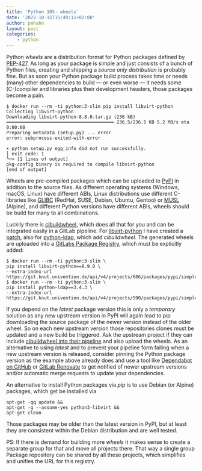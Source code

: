 ```yaml
---
title: 'Python 105: wheels'
date: '2022-10-15T15:49:11+02:00'
author: pmhahn
layout: post
categories:
    - python
---
```


Python *wheels* are a distribution format for Python packages defined by [PEP-427](https://peps.python.org/pep-0427/). As long as your package is simple and just consists of a bunch of Python files, creating and shipping a *source only distribution* is probably fine. But as soon your Python package build process takes time or needs (many) other dependencies to build — or even worse — it needs some (C-)compiler and libraries plus their development headers, those packages become a pain.

```console
$ docker run --rm -ti python:3-slim pip install libvirt-python
Collecting libvirt-python
Downloading libvirt-python-8.8.0.tar.gz (236 kB)
━━━━━━━━━━━━━━━━━━━━━━━━━━━━━━━━━━━━━━━━ 236.5/236.5 KB 5.2 MB/s eta 0:00:00
Preparing metadata (setup.py) ... error
error: subprocess-exited-with-error

× python setup.py egg_info did not run successfully.
│ exit code: 1
╰─> [1 lines of output]
pkg-config binary is required to compile libvirt-python
[end of output]
```

Wheels are pre-compiled packages which can be uploaded to [PyPI](https://pypi.org/) in addition to the source files. As different operating systems (Windows, macOS, Linux) have different ABIs, Linux distributions use different C-libraries like [GLIBC](https://www.gnu.org/software/libc/) (RedHat, SUSE, Debian, Ubuntu, Gentoo) or [MUSL](https://musl.libc.org/) (Alpine), and different Python versions have different ABIs, wheels should be build for many to all combinations.

Luckily there is [cibuildwheel](https://gitlab.com/joerick/cibuildwheel), which does all that for you and can be integrated easily in a GitLab pipeline. For [libvirt-python](http://libvirt-python) I have created a [patch](https://git.knut.univention.de/phahn/libvirt-python/-/commit/4849dcb8157160948d8eef783359aa7d7610f05e), also for [python-ldap](https://git.knut.univention.de/phahn/python-ldap/-/commit/f7dca573f61f1e685f333d97d92d99a6087fde3a), which add *cibuildwheel*. The generated wheels are uploaded into a [GitLabs Package Registry](https://git.knut.univention.de/phahn/libvirt-python/-/packages/211), which must be explicitly added:

```
$ docker run --rm -ti python:3-slim \
pip install libvirt-python==8.9.0 \
--extra-index-url https://git.knut.univention.de/api/v4/projects/686/packages/pypi/simple
$ docker run --rm -ti python:3-slim \
pip install python-ldap==3.4.3 \
--extra-index-url https://git.knut.univention.de/api/v4/projects/590/packages/pypi/simple
```

If you depend on the *latest* package version this is only a *temporary* solution as any new upstream version in PyPI will again lead to pip downloading the source package of the newer version instead of the older wheel. So on each new upstream version those repositories clones must be updated and a new build be triggered. Ask the upstream project if they can include [cibuildwheel into their pipeline](https://cibuildwheel.readthedocs.io/en/stable/setup/#configure-a-ci-service) and also upload the wheels.
As an alternative to using *latest* and to prevent your pipeline form failing when a new upstream version is released, consider pinning the Python package version as the example above already does and use a tool like [Dependabot on GitHub](https://github.com/dependabot/dependabot-core) or [GitLab Renovate](https://docs.renovatebot.com/modules/platform/gitlab/) to get notified of newer upstream versions and/or automatic merge requests to update your dependencies.

An alternative to install Python packages via *pip* is to use Debian (or Alpine) packages, which get be installed via

```
apt-get -qq update &&
apt-get -q --assume-yes python3-libvirt &&
apt-get clean
```

Those packages may be older than the latest version in PyPI, but at least they are consistent within the Debian distribution and are well tested.

PS: If there is demand for building more *wheels* it makes sense to create a separate group for that and move all projects there. That way a single group Package repository can be shared by all these projects, which simplifies and unifies the URL for this registry.
